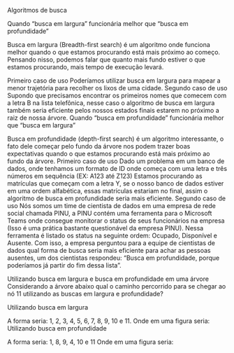 Algoritmos de busca

Quando “busca em largura” funcionária melhor que “busca em profundidade”

 Busca em largura (Breadth-first search) é um algoritmo onde funciona melhor quando o que estamos procurando está mais próximo ao começo. Pensando nisso, podemos falar que quanto mais fundo estiver o que estamos procurando, mais tempo de execução levará.

Primeiro caso de uso
Poderíamos utilizar busca em largura para mapear a menor trajetória para recolher os lixos de uma cidade.
Segundo caso de uso
Supondo que precisamos encontrar os primeiros nomes que comecem com a letra B na lista telefônica, nesse caso o algoritmo de busca em largura também seria eficiente pelos nossos estados finais estarem no próximo a raiz de nossa árvore.
Quando “busca em profundidade” funcionária melhor que “busca em largura”

Busca em profundidade (depth-first search) é um algoritmo interessante, o fato dele começar pelo fundo da árvore nos podem trazer boas expectativas quando o que estamos procurando está mais próximo ao fundo da árvore.
Primeiro caso de uso
Dado um problema em um banco de dados, onde tenhamos um formato de ID onde começa com uma letra e três números em sequência (EX: A123 até Z123) Estamos procurando as matrículas que começam com a letra Y, se o nosso banco de dados estiver em uma ordem alfabética, essas matrículas estariam no final, assim o algoritmo de busca em profundidade seria mais eficiente.
Segundo caso de uso
Nós somos um time de cientista de dados em uma empresa de rede social chamada PINU, a PINU contém uma ferramenta para o Microsoft Teams onde consegue monitorar o status de seus funcionários na empresa (Isso é uma prática bastante questionável da empresa PINU). Nessa ferramenta é listado os status na seguinte ordem: Ocupado, Disponível e Ausente. Com isso, a empresa perguntou para a equipe de cientistas de dados qual forma de busca seria mais eficiente para achar as pessoas ausentes, um dos cientistas respondeu: “Busca em profundidade, porque poderíamos já partir do fim dessa lista”.

Utilizando busca em largura e busca em profundidade em uma árvore
Considerando a árvore abaixo qual o caminho percorrido para se chegar ao nó 11 utilizando as buscas em largura e profundidade?
 
Utilizando busca em largura 

A forma seria: 1, 2, 3, 4, 5, 6, 7, 8, 9, 10 e 11.
Onde em uma figura seria:  
Utilizando busca em profundidade

A forma seria: 1, 8, 9, 4, 10 e 11
Onde em uma figura seria: 
 
 
